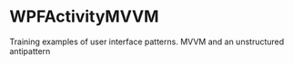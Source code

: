 # WPFActivityMVVM
 Training examples of user interface patterns. MVVM and an unstructured antipattern
